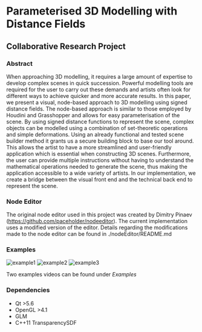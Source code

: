 # Parameterised 3D Modelling with Distance Fields
## Collaborative Research Project

### Abstract
When approaching 3D modelling, it requires a large amount of expertise to develop complex scenes in quick succession. Powerful modelling tools are required for the user to carry out these demands and artists often look for different ways to achieve quicker and more accurate results. In this paper, we present a visual, node-based approach to 3D modelling using signed distance fields. The node-based approach is similar to those employed by Houdini and Grasshopper and allows for easy parameterisation of the scene. By using signed distance functions to represent the scene, complex objects can be modelled using a combination of set-theoretic operations and simple deformations. Using an already functional and tested scene builder method it grants us a secure building block to base our tool around. This allows the artist to have a more streamlined and user-friendly application which is essential when constructing 3D scenes. Furthermore, the user can provide multiple instructions without having to understand the mathematical operations needed to generate the scene, thus making the application accessible to a wide variety of artists. In our implementation, we create a bridge between the visual front end and the technical back end to represent the scene.

### Node Editor
The original node editor used in this project was created by Dimitry Pinaev (https://github.com/paceholder/nodeeditor). The current implementation uses a modified version of the editor. Details regarding the modifications made to the node editor can be found in ./nodeEditor/README.md

### Examples
![example1](https://raw.githubusercontent.com/v0q/CollaborativeResearchProject/master/Examples/1.png "Example 1")
![example2](https://raw.githubusercontent.com/v0q/CollaborativeResearchProject/master/Examples/2.png "Example 2")
![example3](https://raw.githubusercontent.com/v0q/CollaborativeResearchProject/master/Examples/3.png "Example 3")

Two examples videos can be found under _Examples_

### Dependencies

- Qt >5.6
- OpenGL >4.1
- GLM
- C++11
TransparencySDF
